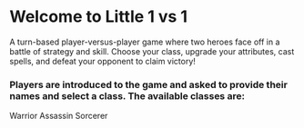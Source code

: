 # Welcome to Little 1 vs 1
A turn-based player-versus-player game where
two heroes face off in a battle of strategy and skill.
Choose your class, upgrade your attributes, cast spells,
and defeat your opponent to claim victory!

### Players are introduced to the game and asked to provide their names and select a class. The available classes are:

Warrior
Assassin
Sorcerer
